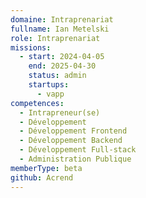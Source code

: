 ```yaml
---
domaine: Intraprenariat
fullname: Ian Metelski
role: Intraprenariat
missions:
  - start: 2024-04-05
    end: 2025-04-30
    status: admin
    startups:
      - vapp
competences:
  - Intrapreneur(se)
  - Développement
  - Développement Frontend
  - Développement Backend
  - Développement Full-stack
  - Administration Publique
memberType: beta
github: Acrend
---
```

